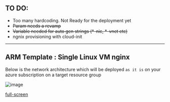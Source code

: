## TO DO:
* Too many hardcoding. Not Ready for the deployment yet
* ~~Param needs a revamp~~
* ~~Variable needed for auto gen strings (*-nic, *-vnet etc)~~
* ngnix provisioning with cloud-init
---
## ARM Template : Single Linux VM nginx

Below is the network architecture which will be deployed `as it is` on your azure subscription on a target resource group

![image](https://user-images.githubusercontent.com/25566210/71552641-1acdaf80-2a27-11ea-9b3e-330fc885ff4f.png)

[full-screen](https://raw.githubusercontent.com/hclpandv/azure-infra-build-automation/dev/arm-templates/single-linux-vm-ngnix/networkArchetecture.png)



